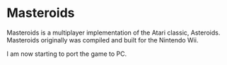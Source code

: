 Masteroids
==========
Masteroids is a multiplayer implementation of the Atari classic, Asteroids. Masteroids originally was compiled and built for the Nintendo Wii. 

I am now starting to port the game to PC.

